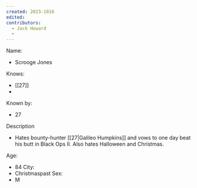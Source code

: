 ```yaml
---
created: 2023-1016
edited:
contributors:
  - Jack Howard
  - 
---
```


Name:
- Scrooge Jones

Knows:
- [[27]]
- 

Known by:
- 27

Description
- Hates bounty-hunter [[27|Galileo Humpkins]] and vows to one day beat his butt in Black Ops II. Also hates Halloween and Christmas.

Age:
- 84
City:
- Christmaspast
Sex:
- M
